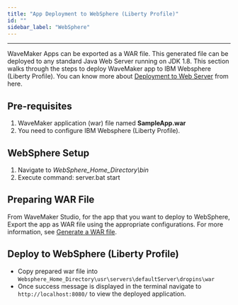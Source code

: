 ```yaml
---
title: "App Deployment to WebSphere (Liberty Profile)"
id: ""
sidebar_label: "WebSphere"
---
```

---

WaveMaker Apps can be exported as a WAR file. This generated file can be deployed to any standard Java Web Server running on JDK 1.8. This section walks through the steps to deploy WaveMaker app to IBM Websphere (Liberty Profile). You can know more about [Deployment to Web Server](/learn/app-development/deployment/deployment-web-server/) from here.

## Pre-requisites

1. WaveMaker application (war) file named **SampleApp.war**
2. You need to configure IBM Websphere (Liberty Profile).

## WebSphere Setup

1. Navigate to _WebSphere_Home_Directory\bin_
2. Execute command: server.bat start

## Preparing WAR File

From WaveMaker Studio, for the app that you want to deploy to WebSphere, Export the app as WAR file using the appropriate configurations. For more information, see [Generate a WAR file](/learn/app-development/deployment/deployment-web-server/#generate-a-war-file).

## Deploy to WebSphere (Liberty Profile)

- Copy prepared war file into `Websphere_Home_Directory\usr\servers\defaultServer\dropins\war`
- Once success message is displayed in the terminal navigate to `http://localhost:8080/` to view the deployed application.
